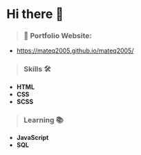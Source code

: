 # Hi there 👋

> ### 🔗 Portfolio Website:
- https://mateq2005.github.io/mateq2005/

> ### Skills 🛠️
- **HTML**
- **CSS**
- **SCSS**

> ### Learning 📚
- **JavaScript**
- **SQL**